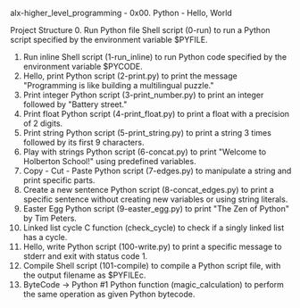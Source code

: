  
alx-higher_level_programming - 0x00. Python - Hello, World

Project Structure
0. Run Python file
Shell script (0-run) to run a Python script specified by the environment variable $PYFILE.
1. Run inline
Shell script (1-run_inline) to run Python code specified by the environment variable $PYCODE.
2. Hello, print
Python script (2-print.py) to print the message "Programming is like building a multilingual puzzle."
3. Print integer
Python script (3-print_number.py) to print an integer followed by "Battery street."
4. Print float
Python script (4-print_float.py) to print a float with a precision of 2 digits.
5. Print string
Python script (5-print_string.py) to print a string 3 times followed by its first 9 characters.
6. Play with strings
Python script (6-concat.py) to print "Welcome to Holberton School!" using predefined variables.
7. Copy - Cut - Paste
Python script (7-edges.py) to manipulate a string and print specific parts.
8. Create a new sentence
Python script (8-concat_edges.py) to print a specific sentence without creating new variables or using string literals.
9. Easter Egg
Python script (9-easter_egg.py) to print "The Zen of Python" by Tim Peters.
10. Linked list cycle
C function (check_cycle) to check if a singly linked list has a cycle.
11. Hello, write
Python script (100-write.py) to print a specific message to stderr and exit with status code 1.
12. Compile
Shell script (101-compile) to compile a Python script file, with the output filename as $PYFILEc.
13. ByteCode -> Python #1
Python function (magic_calculation) to perform the same operation as given Python bytecode.
